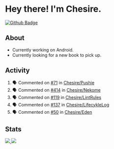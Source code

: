 # Hey there! I'm Chesire.

[![Github Badge](https://img.shields.io/badge/-Github-000?style=flat-square&logo=Github&logoColor=white&link=https://github.com/chesire)](https://github.com/chesire)

## About

<!-- Uses https://github.com/Chesire/natemoo-re -->
* Currently working on Android.
* Currently looking for a new book to pick up.
<!--
* Currently listening to: 
<a href="https://natemoo-re-iirbxe7wf.vercel.app/now-playing?open">
    <img src="https://natemoo-re-iirbxe7wf.vercel.app/now-playing" width="256" height="64" alt="Now Playing">
</a>  
-->

## Activity

<!-- Uses https://github.com/jamesgeorge007/github-activity-readme -->
<!--START_SECTION:activity-->
1. 🗣 Commented on [#71](https://github.com/Chesire/Pushie/issues/71) in [Chesire/Pushie](https://github.com/Chesire/Pushie)
2. 🗣 Commented on [#414](https://github.com/Chesire/Nekome/issues/414) in [Chesire/Nekome](https://github.com/Chesire/Nekome)
3. 🗣 Commented on [#119](https://github.com/Chesire/LintRules/issues/119) in [Chesire/LintRules](https://github.com/Chesire/LintRules)
4. 🗣 Commented on [#137](https://github.com/Chesire/LifecykleLog/issues/137) in [Chesire/LifecykleLog](https://github.com/Chesire/LifecykleLog)
5. 🗣 Commented on [#50](https://github.com/Chesire/Eden/issues/50) in [Chesire/Eden](https://github.com/Chesire/Eden)
<!--END_SECTION:activity-->

## Stats

<a href="https://github-readme-stats.vercel.app/api/top-langs/?username=chesire&theme=tokyonight">
    <img src="https://github-readme-stats.vercel.app/api/top-langs/?username=chesire&layout=compact&theme=tokyonight" >
</a>
<a href="https://github-readme-stats.vercel.app/api?username=chesire&show_icons=true&theme=tokyonight">
    <img src="https://github-readme-stats.vercel.app/api?username=chesire&show_icons=true&theme=tokyonight" >
</a>  
